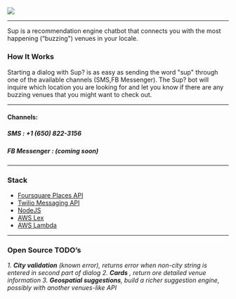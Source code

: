 ## 
![](README/logo.png)
- - - -

Sup is a recommendation engine chatbot that connects you with the most happening (“buzzing") venues in your locale.

### How It Works
Starting a dialog with Sup? is as easy as sending the word "sup" through one of the available channels (SMS,FB Messenger). The Sup? bot will inquire which location you are looking for and let you know if there are any buzzing venues that you might want to check out.
- - - -

#### Channels:

##### SMS : +1 (650) 822-3156
##### FB Messenger : *(coming soon)*
- - - -

###  Stack
* [Foursquare Places API](https://developer.foursquare.com/places-api)
* [Twilio Messaging API](https://www.twilio.com/docs/api/messaging)
* [NodeJS](https://nodejs.org/en/)
* [AWS Lex](https://aws.amazon.com/lex/)
* [AWS Lambda](https://aws.amazon.com/lambda/)

- - - -

###  Open Source TODO’s
*1. **City validation** (known error), returns error when non-city string is entered in second part of dialog* 
*2. **Cards** , return  ore detailed venue information* 
*3. **Geospatial suggestions**, build a richer suggestion engine, possibly with another venues-like API*
